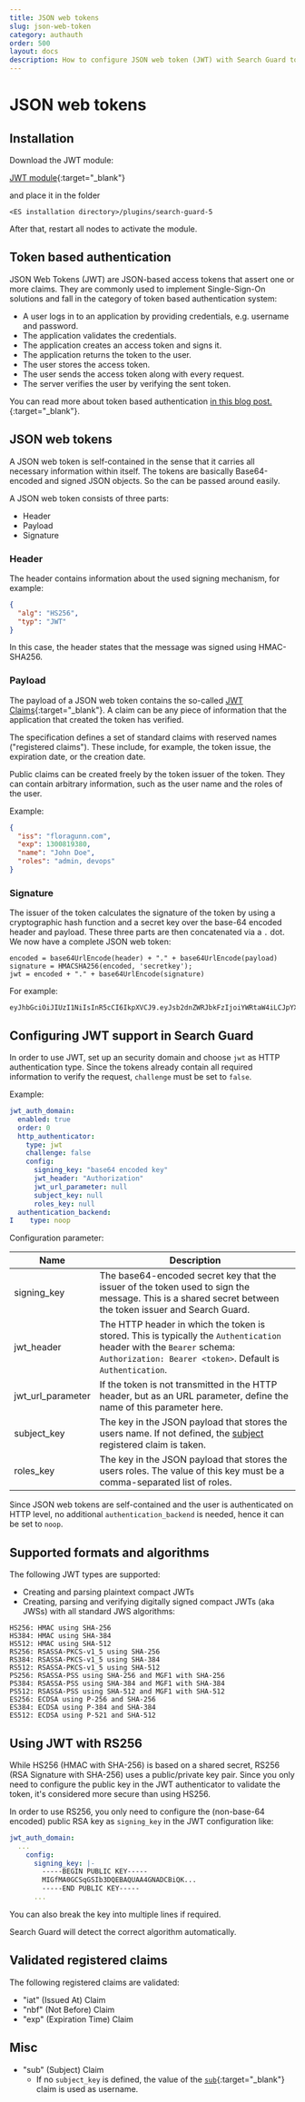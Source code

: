 ```yaml
---
title: JSON web tokens
slug: json-web-token
category: authauth
order: 500
layout: docs
description: How to configure JSON web token (JWT) with Search Guard to implement Single Sign On access to your Elasticsearch cluster.
---
```

<!---
Copyright 2017 floragunn GmbH
-->

# JSON web tokens

## Installation

Download the JWT module:

[JWT module](https://releases.floragunn.com/dlic-search-guard-auth-http-jwt/5.0-7/dlic-search-guard-auth-http-jwt-5.0-7-jar-with-dependencies.jar){:target="_blank"}

and place it in the folder

`<ES installation directory>/plugins/search-guard-5`

After that, restart all nodes to activate the module.

## Token based authentication

JSON Web Tokens (JWT) are JSON-based access tokens that assert one or more claims. They are commonly used to implement Single-Sign-On solutions and fall in the category of token based authentication system:

* A user logs in to an application by providing credentials, e.g. username and password.
* The application validates the credentials.
* The application creates an access token and signs it.
* The application returns the token to the user.
* The user stores the access token.
* The user sends the access token along with every request.
* The server verifies the user by verifying the sent token.

You can read more about token based authentication [in this blog post.](https://scotch.io/tutorials/the-ins-and-outs-of-token-based-authentication){:target="_blank"}.

## JSON web tokens

A JSON web token is self-contained in the sense that it carries all necessary information within itself. The tokens are basically Base64-encoded and signed JSON objects. So the can be passed around easily.

A JSON web token consists of three parts:

* Header
* Payload
* Signature

### Header

The header contains information about the used signing mechanism, for example:

```json
{
  "alg": "HS256",
  "typ": "JWT"
}
```

In this case, the header states that the message was signed using HMAC-SHA256.

### Payload

The payload of a JSON web token contains the so-called [JWT Claims](http://self-issued.info/docs/draft-ietf-oauth-json-web-token.html#RegisteredClaimName){:target="_blank"}. A claim can be any piece of information that the application that created the token has verified.

The specification defines a set of standard claims with reserved names ("registered claims"). These include, for example, the token issue, the expiration date, or the creation date.

Public claims can be created freely by the token issuer of the token.  They can contain arbitrary information, such as the user name and the roles of the user.

Example:

```json
{
  "iss": "floragunn.com",
  "exp": 1300819380,
  "name": "John Doe",
  "roles": "admin, devops"
}
```
### Signature

The issuer of the token calculates the signature of the token by using a cryptographic hash function and a secret key over the base-64 encoded header and payload. These three parts are then concatenated via a `.` dot. We now have a complete JSON web token:


```
encoded = base64UrlEncode(header) + "." + base64UrlEncode(payload)
signature = HMACSHA256(encoded, 'secretkey');
jwt = encoded + "." + base64UrlEncode(signature)
```

For example:
```
eyJhbGciOiJIUzI1NiIsInR5cCI6IkpXVCJ9.eyJsb2dnZWRJbkFzIjoiYWRtaW4iLCJpYXQiOjE0MjI3Nzk2Mzh9.gzSraSYS8EXBxLN_oWnFSRgCzcmJmMjLiuyu5CSpyHI
```

## Configuring JWT support in Search Guard

In order to use JWT, set up an security domain and choose `jwt` as HTTP authentication type. Since the tokens already contain all required information to verify the request, `challenge` must be set to `false`.

Example:

```yaml
jwt_auth_domain:
  enabled: true
  order: 0
  http_authenticator:
    type: jwt
    challenge: false
    config:
      signing_key: "base64 encoded key"
      jwt_header: "Authorization"
      jwt_url_parameter: null
      subject_key: null
      roles_key: null
  authentication_backend:
I    type: noop
```

Configuration parameter:

| Name | Description |
|---|---|
| signing_key | The base64-encoded secret key that the issuer of the token used to sign the message. This is a shared secret between the token issuer and Search Guard. |
| jwt\_header | The HTTP header in which the token is stored. This is typically the `Authentication` header with the `Bearer` schema: `Authorization: Bearer <token>`. Default is `Authentication`.|
| jwt\_url\_parameter | If the token is not transmitted in the HTTP header, but as an URL parameter, define the name of this parameter here. |
| subject_key | The key in the JSON payload that stores the users name. If not defined, the [subject](https://tools.ietf.org/html/rfc7519#section-4.1.2) registered claim is taken.|
| roles_key | The key in the JSON payload that stores the users roles. The value of this key must be a comma-separated list of roles. |

Since JSON web tokens are self-contained and the user is authenticated on HTTP level, no additional `authentication_backend` is needed, hence it can be set to `noop`.

## Supported formats and algorithms

The following JWT types are supported:

* Creating and parsing plaintext compact JWTs
* Creating, parsing and verifying digitally signed compact JWTs (aka JWSs) with all standard JWS algorithms:

```
HS256: HMAC using SHA-256
HS384: HMAC using SHA-384
HS512: HMAC using SHA-512
RS256: RSASSA-PKCS-v1_5 using SHA-256
RS384: RSASSA-PKCS-v1_5 using SHA-384
RS512: RSASSA-PKCS-v1_5 using SHA-512
PS256: RSASSA-PSS using SHA-256 and MGF1 with SHA-256
PS384: RSASSA-PSS using SHA-384 and MGF1 with SHA-384
PS512: RSASSA-PSS using SHA-512 and MGF1 with SHA-512
ES256: ECDSA using P-256 and SHA-256
ES384: ECDSA using P-384 and SHA-384
ES512: ECDSA using P-521 and SHA-512
```

## Using JWT with RS256

While HS256 (HMAC with SHA-256) is based on a shared secret, RS256 (RSA Signature with SHA-256) uses a public/private key pair. Since you only need to configure the public key in the JWT authenticator to validate the token, it's considered more secure than using HS256.

In order to use RS256, you only need to configure the (non-base-64 encoded) public RSA key as `signing_key` in the JWT configuration like:

```yaml
jwt_auth_domain:
  ...
    config:
      signing_key: |-
        -----BEGIN PUBLIC KEY-----
        MIGfMA0GCSqGSIb3DQEBAQUAA4GNADCBiQK...
        -----END PUBLIC KEY-----
      ...
```

You can also break the key into multiple lines if required.

Search Guard will detect the correct algorithm automatically.

## Validated registered claims

The following registered claims are validated:

* "iat" (Issued At) Claim
* "nbf" (Not Before) Claim
* "exp" (Expiration Time) Claim

## Misc

* "sub" (Subject) Claim
  * If no `subject_key` is defined, the value of the [`sub`](https://tools.ietf.org/html/rfc7519#section-4.1.2){:target="_blank"} claim is used as username.
